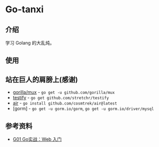 # Go-tanxi

## 介绍
学习 Golang 的大乱炖。

## 使用

## 站在巨人的肩膀上(感谢)
- [gorilla/mux](https://github.com/gorilla/mux)  - `go get -u github.com/gorilla/mux`
- [testify](https://github.com/stretchr/testify) - `go get github.com/stretchr/testify`
- [air](https://github.com/cosmtrek/air) - `go install github.com/cosmtrek/air@latest`
- [gorm] - `go get -u gorm.io/gorm`, `go get -u gorm.io/driver/mysql`

## 参考资料
- [G01 Go实战：Web 入门](https://learnku.com/courses/go-basic/1.17)